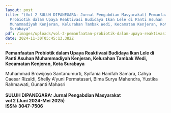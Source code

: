 ```yaml
---
layout: post
title: "(Vol 2 SULUH DIPANEGARA: Jurnal Pengabdian Masyarakat) Pemanfaatan
  Probiotik dalam Upaya Reaktivasi Budidaya Ikan Lele di Panti Asuhan
  Muhammadiyah Kenjeran, Kelurahan Tambak Wedi, Kecamatan Kenjeran, Kota
  Surabaya"
pdf: /images/uploads/vol-2-pemanfaatan-probiotik-dalam-upaya-reaktivasi-budidaya-ikan-lele-di-panti-asuhan-muhammadiyah-kenjeran-kelurahan-tambak-wedi-kecamatan-kenjeran-kota-surabaya.pdf
date: 2024-11-30T05:45:13.382Z
---
```

**Pemanfaatan Probiotik dalam Upaya Reaktivasi Budidaya Ikan Lele di Panti Asuhan Muhammadiyah Kenjeran, Kelurahan Tambak Wedi, Kecamatan Kenjeran, Kota Surabaya**

Muhammad Browijoyo Santanumurti,  Syifania Hanifah Samara, Cahya Caesar Rizaldi, Shelly A’yuni Permatasari, Bima Surya Mahendra, Yustika Rahmawati, Gunanti Mahasri\
\
**SULUH DIPANEGARA: Jurnal Pengabdian Masyarakat**\
**vol 2 (Juni 2024-Mei 2025)**\
**ISSN: 3047-7506**